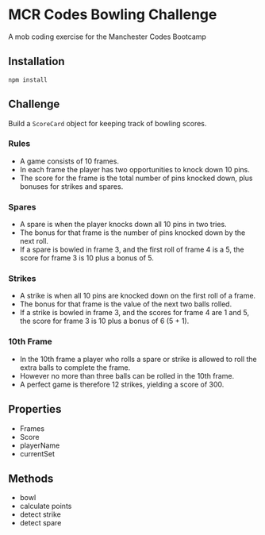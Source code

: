 # MCR Codes Bowling Challenge
A mob coding exercise for the Manchester Codes Bootcamp

## Installation
`npm install`

## Challenge
Build a `ScoreCard` object for keeping track of bowling scores.

### Rules
* A game consists of 10 frames. 
* In each frame the player has two opportunities to knock down 10 pins. 
* The score for the frame is the total number of pins knocked down, plus bonuses for strikes and spares.

### Spares
* A spare is when the player knocks down all 10 pins in two tries. 
* The bonus for that frame is the number of pins knocked down by the next roll. 
* If a spare is bowled in frame 3, and the first roll of frame 4 is a 5, the score for frame 3 is 10 plus a bonus of 5.

### Strikes
* A strike is when all 10 pins are knocked down on the first roll of a frame. 
* The bonus for that frame is the value of the next two balls rolled.
* If a strike is bowled in frame 3, and the scores for frame 4 are 1 and 5, the score for frame 3 is 10 plus a bonus of 6 (5 + 1).

### 10th Frame
* In the 10th frame a player who rolls a spare or strike is allowed to roll the extra balls to complete the frame. 
* However no more than three balls can be rolled in the 10th frame.
* A perfect game is therefore 12 strikes, yielding a score of 300.

## Properties
* Frames
* Score
* playerName
* currentSet

## Methods
* bowl
* calculate points
* detect strike
* detect spare

